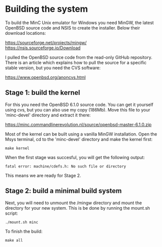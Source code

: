 # Building the system

To build the MinC Unix emulator for Windows you need MinGW, the latest 
OpenBSD source code and NSIS to create the installer. Below their 
download locations:

https://sourceforge.net/projects/mingw/
https://nsis.sourceforge.io/Download

I pulled the OpenBSD source code from the read-only GitHub repository. 
There is an article which explains how to pull the source for a specific 
stable version, but you need the CVS software:

https://www.openbsd.org/anoncvs.html

## Stage 1: build the kernel

For this you need the OpenBSD 6.1.0 source code. You can get it yourself 
using cvs, but you can also use my copy (186Mb). Move this file to 
your 'minc-devel' directory and extract it there:

https://minc.commandlinerevolution.nl/source/openbsd-master-6.1.0.zip

Most of the kernel can be built using a vanilla MinGW installation. Open 
the Msys terminal, cd to the 'minc-devel' directory and make the 
kernel first:

	make kernel

When the first stage was succesful, you will get the following output:

	fatal error: machine/cdefs.h: No such file or directory

This means we are ready for Stage 2.

## Stage 2: build a minimal build system

Next, you will need to unmount the /mingw directory and mount the directory 
for your new system. This is be done by running the mount.sh script:

	./mount.sh minc

To finish the build:

	make all
